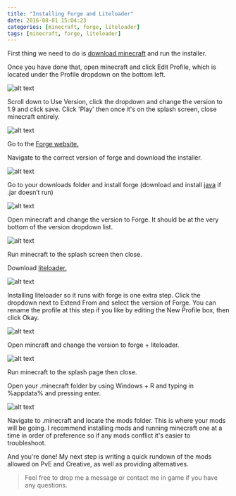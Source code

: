 ```yaml
---
title: "Installing Forge and Liteloader"
date: 2016-08-01 15:04:23
categories: [minecraft, forge, liteloader]
tags: [minecraft, forge, liteloader]
---
```

<!--more-->
First thing we need to do is [download minecraft](https://www.minecraft.net/en/download/ "minecraft.net") and run the installer.

Once you have done that, open minecraft and click Edit Profile, which is located under the Profile dropdown on the bottom left.

![alt text](http://imgur.com/wRLL57D.png)

Scroll down to Use Version, click the dropdown and change the version to 1.9 and click save. Click 'Play' then once it's on the splash screen, close minecraft entirely.

![alt text](http://imgur.com/f4poFoR.png)

Go to the [Forge website.](http://files.minecraftforge.net/ "Forge")

Navigate to the correct version of forge and download the installer.

![alt text](http://imgur.com/0GhWPuu.png)

Go to your downloads folder and install forge (download and install [java](http://www.java.com/en/) if .jar doesn’t run) 

![alt text](http://imgur.com/4luTyXk.png)

Open minecraft and change the version to Forge. It should be at the very bottom of the version dropdown list.

![alt text](http://imgur.com/X98zRVJ.png)

Run minecraft to the splash screen then close. 

Download [liteloader.](http://www.liteloader.com/download "liteloader website")

![alt text](http://imgur.com/htkgO9g.png)

Installing liteloader so it runs with forge is one extra step. Click the dropdown next to Extend From and select the version of Forge. You can rename the profile at this step if you like by editing the New Profile box, then click Okay.

![alt text](http://imgur.com/o7iMWNF.png)

Open mincraft and change the version to forge + liteloader. 

![alt text](http://imgur.com/wQytWkM.png)

Run minecraft to the splash page then close. 

Open your .minecraft folder by using Windows + R and typing in %appdata% and pressing enter.

![alt text](http://imgur.com/mepKEiu.png)

Navigate to .minecraft and locate the mods folder. This is where your mods will be going. I recommend installing mods and running minecraft one at a time in order of preference so if any mods conflict it's easier to troubleshoot.

And you're done! My next step is writing a quick rundown of the mods allowed on PvE and Creative, as well as providing alternatives.

> Feel free to drop me a message or contact me in game if you have any questions.
